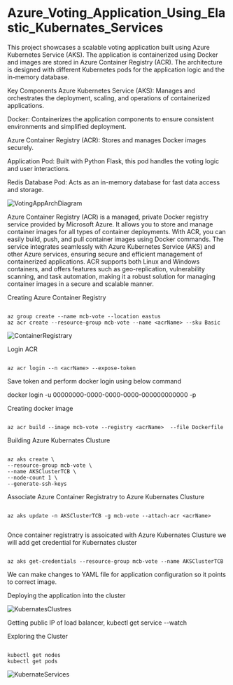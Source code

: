 # Azure_Voting_Application_Using_Elastic_Kubernates_Services


This project showcases a scalable voting application built using Azure Kubernetes Service (AKS). 
The application is containerized using Docker and images are stored in Azure Container Registry (ACR). The architecture is designed with different Kubernetes pods for the application logic and the in-memory database.

Key Components
Azure Kubernetes Service (AKS): Manages and orchestrates the deployment, scaling, and operations of containerized applications.

Docker: Containerizes the application components to ensure consistent environments and simplified deployment.

Azure Container Registry (ACR): Stores and manages Docker images securely.

Application Pod: Built with Python Flask, this pod handles the voting logic and user interactions.

Redis Database Pod: Acts as an in-memory database for fast data access and storage.


![VotingAppArchDiagram](https://github.com/user-attachments/assets/e8c77caa-b715-470d-8bb1-d93f76c5bfc1)



Azure Container Registry (ACR) is a managed, private Docker registry service provided by Microsoft Azure. 
It allows you to store and manage container images for all types of container deployments. With ACR, you can easily build, push, and pull container images using Docker commands. The service integrates seamlessly with Azure Kubernetes Service (AKS) and other Azure services, ensuring secure and efficient management of containerized applications. ACR supports both Linux and Windows containers, and offers features such as geo-replication, vulnerability scanning, and task automation, making it a robust solution for managing container images in a secure and scalable manner.

Creating Azure Container Registry
```

az group create --name mcb-vote --location eastus
az acr create --resource-group mcb-vote --name <acrName> --sku Basic
```



![ContainerRegistrary](https://github.com/user-attachments/assets/58bcac40-0628-4c1a-886b-b6c41c22c64e)

Login ACR
```

az acr login --n <acrName> --expose-token
```

Save token and perform docker login using below command

docker login <acrName> -u 00000000-0000-0000-0000-000000000000 -p <token>


Creating docker image
```

az acr build --image mcb-vote --registry <acrName>  --file Dockerfile
```




Building Azure Kubernates Clusture 



```

az aks create \
--resource-group mcb-vote \
--name AKSClusterTCB \
--node-count 1 \
--generate-ssh-keys

```

Associate Azure Container Registratry to Azure Kubernates Clusture
```

az aks update -n AKSClusterTCB -g mcb-vote --attach-acr <acrName>  


```

Once container registratry is assoicated with Azure Kubernates Clusture
we will add get credential for Kubernates cluster
```

az aks get-credentials --resource-group mcb-vote --name AKSClusterTCB
```


We can make changes to YAML file for application configuration so it points to correct image.

Deploying the application into the cluster

![KubernatesClustres](https://github.com/user-attachments/assets/b40c65b0-3b81-4bef-aac8-35482fdb1928)


Getting public IP of load balancer,
kubectl get service --watch


Exploring the Cluster
```

kubectl get nodes
kubectl get pods

```

![KubernateServices](https://github.com/user-attachments/assets/4233fa70-799b-40ec-b8b4-74314e967807)

